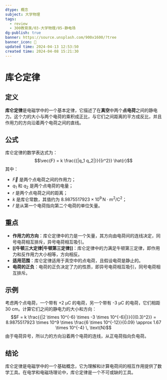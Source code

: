 ```yaml
---
dtype: 概念
subject: 大学物理
tags:
  - review
  - 300教育类/03-大学物理/05-静电场
dg-publish: true
banner: https://source.unsplash.com/900x1600/?tree
banner_icon: 🧠
updated time: 2024-04-13 12:53:50
created time: 2024-04-08 15:21:30
---
```


# 库仑定律

## 定义
**库仑定律**是电磁学中的一个基本定律，它描述了在**真空**中两个**点电荷**之间的静电力。这个力的大小与两个电荷的乘积成正比，与它们之间距离的平方成反比，并且作用力的方向沿着两个电荷之间的直线。

## 公式
库仑定律的数学表达式为：
$$\vec{F} = k \frac{{|q_1 q_2|}}{{r^2}} \hat{r}$$
其中：
- $\vec{F}$ 是两个点电荷之间的作用力；
- $q_1$ 和 $q_2$ 是两个点电荷的电量；
- $r$ 是两个点电荷之间的距离；
- $k$ 是库仑常数，其值约为 $8.9875517923 \times 10^9 \, \text{N} \cdot \text{m}^2/\text{C}^2$；
- $\hat{r}$ 是从第一个电荷指向第二个电荷的单位矢量。

## 重点
- **作用力的方向**：库仑定律中的力是一个矢量，其方向由电荷间的连线决定，同号电荷相互排斥，异号电荷相互吸引。
- **[[牛顿三大定律|牛顿第三定律]]**：库仑定律中的力满足牛顿第三定律，即作用力和反作用力大小相等，方向相反。
- **适用范围**：库仑定律适用于真空中的点电荷，且假设电荷是静止的。
- **电荷的正负**：电荷的正负决定了力的性质，即异号电荷相互吸引，同号电荷相互排斥。

## 示例
考虑两个点电荷，一个带有 +2 μC 的电荷，另一个带有 -3 μC 的电荷，它们相距 30 cm。计算它们之间的静电力的大小和方向：
$$F = k \frac{{|2 \times 10^{-6} \times -3 \times 10^{-6}|}}{{(0.3)^2}} = 8.9875517923 \times 10^9 \times \frac{6 \times 10^{-12}}{0.09} \approx 1.67 \times 10^{-4} \, \text{N}$$
由于电荷异号，所以力的方向沿着两个电荷的连线，从正电荷指向负电荷。

## 结论
库仑定律是电磁学中的一个基础概念，它为理解和计算电荷间的相互作用提供了数学工具。在电学和电磁场理论中，库仑定律是一个不可或缺的工具。
